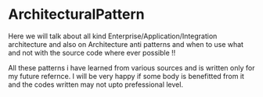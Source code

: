 ArchitecturalPattern
====================

Here we will talk about all kind Enterprise/Application/Integration architecture and also on Architecture anti patterns and when to use what and not with the source code where ever possible !!

All these patterns i have learned from various sources and is written only for my future refernce. I will be very happy if some body is benefitted from it and the codes written may not upto prefessional level.
